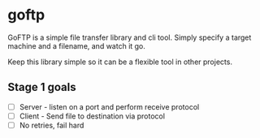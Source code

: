 # goftp

GoFTP is a simple file transfer library and cli tool.
Simply specify a target machine and a filename, and watch it go.

Keep this library simple so it can be a flexible tool in other projects.

## Stage 1 goals

- [ ] Server - listen on a port and perform receive protocol
- [ ] Client - Send file to destination via protocol
- [ ] No retries, fail hard
